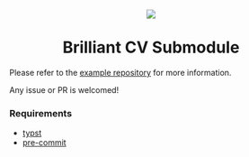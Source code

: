 <h1 align="center">
  <img src='https://github.com/mintyfrankie/mintyfrankie/assets/77310871/64861d2d-971c-47cd-a5e8-5ad8659f2c2b'>
  <br><br>
  Brilliant CV Submodule
</h1>

Please refer to the [example repository](https://github.com/mintyfrankie/brilliant-CV) for more information.

Any issue or PR is welcomed!

### Requirements
* [typst](https://github.com/typst/typst)
* [pre-commit](https://pre-commit.com/)